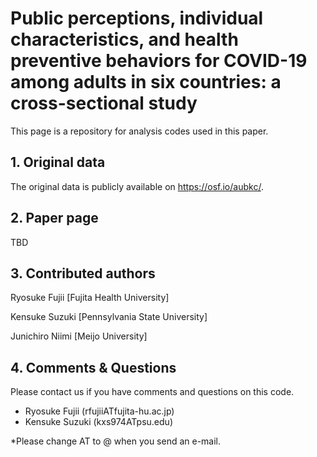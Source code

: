 # Public perceptions, individual characteristics, and health preventive behaviors for COVID-19 among adults in six countries: a cross-sectional study
This page is a repository for analysis codes used in this paper.

## 1. Original data
The original data is publicly available on https://osf.io/aubkc/.

## 2. Paper page
TBD

## 3. Contributed authors
Ryosuke Fujii [Fujita Health University]

Kensuke Suzuki [Pennsylvania State University]

Junichiro Niimi [Meijo University]

## 4. Comments & Questions
Please contact us if you have comments and questions on this code.

- Ryosuke Fujii (rfujiiATfujita-hu.ac.jp)
- Kensuke Suzuki (kxs974ATpsu.edu)

*Please change AT to @ when you send an e-mail.
